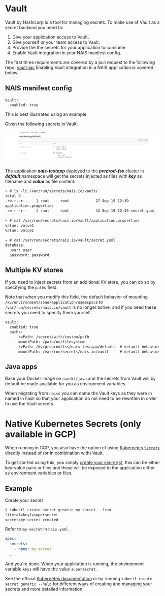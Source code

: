 Vault
=====

Vault by Hashicorp is a tool for managing secrets. 
To make use of Vault as a secret backend you need to:

1. Give your application access to Vault.
2. Give yourself or your team access to Vault.
3. Provide the the secrets for your application to consume.
4. Enable Vault integration in your NAIS manifest config. 

The first three requirements are covered by a pull request to the following repo: [vault-iac](https://github.com/navikt/vault-iac/tree/master/terraform)
Enabling Vault integration in a NAIS application is covered below.

## NAIS manifest config

```
vault:
  enabled: true
```

This is best illustrated using an example

Given the following secrets in Vault:

![example](../_media/vault.jpg)

The application ***nais-testapp*** deployed to the ***preprod-fss*** cluster in ***default*** namespace will get the secrets
injected as files with ***key*** as filename and ***value*** as file content:

```
~ # ls -lt /var/run/secrets/nais.io/vault/
total 8
-rw-r--r--    1 root     root            27 Sep 19 12:19 application.properties
-rw-r--r--    1 root     root            43 Sep 19 12:19 secret.yaml

~ # cat /var/run/secrets/nais.io/vault/application.properties 
value: value1
value: value2

~ # cat /var/run/secrets/nais.io/vault/secret.yaml 
database:
  user: user
  password: password
```

## Multiple KV stores

If you need to inject secrets from an additional KV store, you can do so by specifying the `paths` field.

Note that when you modify this field, the default behavior of mounting
`/kv/environment/zone/application/namespace` to `/var/run/secrets/nais.io/vault`
is no longer active, and if you need these secrets you need to specify them yourself.

```
vault:
  enabled: true
  paths:
    - kvPath: /secret/with/custom/path
      mountPath: /path/on/filesystem
    - kvPath: /kv/preprod/fss/nais-testapp/default  # default behavior
      mountPath: /var/run/secrets/nais.io/vault     # default behavior
```

## Java apps

Base your Docker image on `navikt/java` and the secrets from Vault will by default be made available for you as environment variables.

When migrating from `naisd` you can name the Vault keys as they were in named in Fasit so that your application do not need to be rewritten in order to use the Vault secrets.


Native Kubernetes Secrets (only available in GCP)
=================================================

When running in GCP, you also have the option of using [Kubernetes `Secrets`](https://kubernetes.io/docs/concepts/configuration/secret) directly instead of (or in combination with) Vault.

To get started using this, you simply [create your secret(s)](https://kubernetes.io/docs/concepts/configuration/secret/#creating-your-own-secrets), this can be either key-value pairs or files and these will be exposed to the application either as environment variables or files. 

## Example

Create your secret

```
$ kubectl create secret generic my-secret --from-literal=key1=supersecret
secret/my-secret created
```

Refer to `my-secret` in `nais.yaml`

```nais.yaml
spec:
  secrets:
    - name: my-secret
  ...
```

And you're done. When your application is running, the environment variable `key1` will have the value `supersecret`.

See the official [Kubernetes documentation](https://kubernetes.io/docs/concepts/configuration/secret) or by running `kubectl create secret generic --help` for different ways of creating and managing your secrets and more detailed information.
